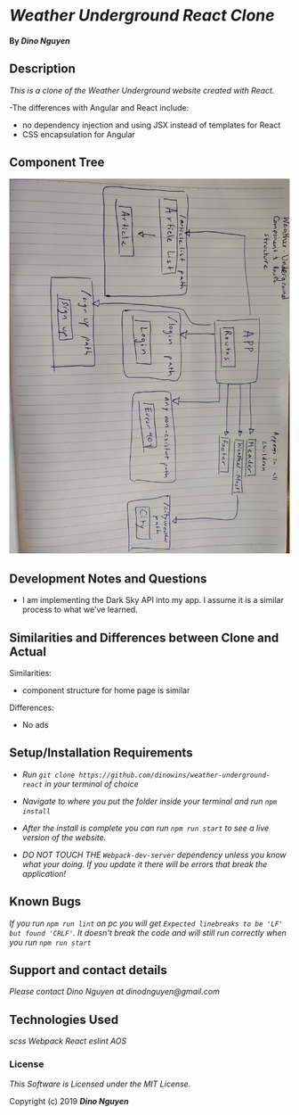 # _Weather Underground React Clone_

#### By _**Dino Nguyen**_

## Description

_This is a clone of the Weather Underground website created with React._

-The differences with Angular and React include:
-  no dependency injection and using JSX instead of templates for React
- CSS encapsulation for Angular

## Component Tree

![alt text](src/assets/images/comp-tree.jpg)

## Development Notes and Questions

- I am implementing the Dark Sky API into my app. I assume it is a similar process to what we've learned.

## Similarities and Differences between Clone and Actual

Similarities:
- component structure for home page is similar

Differences:
- No ads

## Setup/Installation Requirements

* _Run `git clone https://github.com/dinowins/weather-underground-react` in your terminal of choice_
* _Navigate to where you put the folder inside your terminal and run `npm install`_
* _After the install is complete you can run `npm run start` to see a live version of the website._

* _DO NOT TOUCH THE `Webpack-dev-server` dependency unless you know what your doing. If you update it there will be errors that break the application!_

## Known Bugs

_If you run `npm run lint` on pc you will get `Expected linebreaks to be 'LF' but found 'CRLF'`. It doesn't break the code and will still run correctly when you run `npm run start`_

## Support and contact details

_Please contact Dino Nguyen at dinodnguyen@gmail.com_

## Technologies Used

_scss_
_Webpack_
_React_
_eslint_
_AOS_

### License

*This Software is Licensed under the MIT License.*

Copyright (c) 2019 **_Dino Nguyen_**
